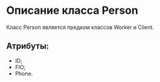 # Описание класса Person
Класс Person является предком классов Worker и Client.
## Атрибуты:
- ID;
- FIO;
- Phone.
